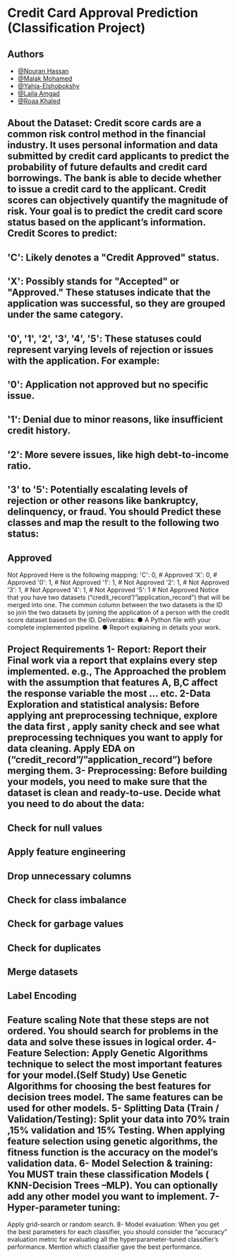 # Credit Card Approval Prediction (Classification Project)
## Authors
- [@Nouran Hassan](https://github.com/Nouran246)
- [@Malak Mohamed](https://github.com/MalakMohameed)
- [@Yahia-Elshobokshy](https://github.com/Yahia-Elshobokshy)
- [@Laila Amgad](https://github.com/Laila4563)
- [@Roaa Khaled](https://github.com/Rowlkh)

About the Dataset:
Credit score cards are a common risk control method in the financial industry. It uses personal information and data submitted by credit card applicants to predict the probability of future defaults and credit card borrowings. The bank is able to decide whether to issue a credit card to the applicant. Credit scores can objectively quantify the magnitude of risk.
Your goal is to predict the credit card score status based on the applicant’s information.
Credit Scores to predict:
-
'C': Likely denotes a "Credit Approved" status.
-
'X': Possibly stands for "Accepted" or "Approved." These statuses indicate that the application was successful, so they are grouped under the same category.
-
'0', '1', '2', '3', '4', '5': These statuses could represent varying levels of rejection or issues with the application. For example:
-
'0': Application not approved but no specific issue.
-
'1': Denial due to minor reasons, like insufficient credit history.
-
'2': More severe issues, like high debt-to-income ratio.
-
'3' to '5': Potentially escalating levels of rejection or other reasons like bankruptcy, delinquency, or fraud.
You should Predict these classes and map the result to the following two status:
-
Approved
-
Not Approved
Here is the following mapping:
'C': 0, # Approved
'X': 0, # Approved
'0': 1, # Not Approved
'1': 1, # Not Approved
'2': 1, # Not Approved
'3': 1, # Not Approved
'4': 1, # Not Approved
'5': 1 # Not Approved
Notice that you have two datasets (“credit_record”/”application_record”) that will be merged into one. The common column between the two datasets is the ID so join the two datasets by joining the application of a person with the credit score dataset based on the ID.
Deliverables:
●
A Python file with your complete implemented pipeline.
●
Report explaining in details your work.

Project Requirements
1- Report: Report their Final work via a report that explains every step implemented.
e.g., The Approached the problem with the assumption that features A, B,C affect the response variable the most … etc.
2-Data Exploration and statistical analysis: Before applying ant preprocessing technique, explore the data first , apply sanity check and see what preprocessing techniques you want to apply for data cleaning. Apply EDA on (“credit_record”/”application_record”) before merging them.
3- Preprocessing: Before building your models, you need to make sure that
the dataset is clean and ready-to-use.
Decide what you need to do about the data:
-
Check for null values
-
Apply feature engineering
-
Drop unnecessary columns
-
Check for class imbalance
-
Check for garbage values
-
Check for duplicates
-
Merge datasets
-
Label Encoding
-
Feature scaling
Note that these steps are not ordered. You should search for problems in the data and solve these issues in logical order.
4-Feature Selection: Apply Genetic Algorithms technique to select the most important features for your model.(Self Study)
Use Genetic Algorithms for choosing the best features for decision trees model. The same features can be used for other models.
5- Splitting Data (Train / Validation/Testing):
Split your data into 70% train ,15% validation and 15% Testing.
When applying feature selection using genetic algorithms, the fitness function is the accuracy on the model’s validation data.
6- Model Selection & training: You MUST train these classification
Models ( KNN-Decision Trees –MLP). You can optionally add any other model you want to implement.
7- Hyper-parameter tuning:
-
Apply grid-search or random search.
8- Model evaluation: When you get the best parameters for each classifier, you should consider the “accuracy” evaluation metric for evaluating all the hyperparameter-tuned classifier’s performance. Mention which classifier gave the best performance.

